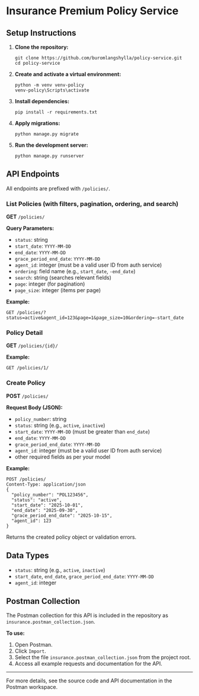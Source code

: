 # Insurance Premium Policy Service

## Setup Instructions

1. **Clone the repository:**
   ```
   git clone https://github.com/buromlangshylla/policy-service.git
   cd policy-service
   ```

2. **Create and activate a virtual environment:**
   ```
   python -m venv venv-policy
   venv-policy\Scripts\activate
   ```

3. **Install dependencies:**
   ```
   pip install -r requirements.txt
   ```

4. **Apply migrations:**
   ```
   python manage.py migrate
   ```

5. **Run the development server:**
   ```
   python manage.py runserver
   ```

## API Endpoints

All endpoints are prefixed with `/policies/`.

### List Policies (with filters, pagination, ordering, and search)

**GET** `/policies/`

**Query Parameters:**
- `status`: string
- `start_date`: `YYYY-MM-DD`
- `end_date`: `YYYY-MM-DD`
- `grace_period_end_date`: `YYYY-MM-DD`
- `agent_id`: integer (must be a valid user ID from auth service)
- `ordering`: field name (e.g., `start_date`, `-end_date`)
- `search`: string (searches relevant fields)
- `page`: integer (for pagination)
- `page_size`: integer (items per page)

**Example:**
```
GET /policies/?status=active&agent_id=123&page=1&page_size=10&ordering=-start_date
```

### Policy Detail

**GET** `/policies/{id}/`

**Example:**
```
GET /policies/1/
```

### Create Policy

**POST** `/policies/`

**Request Body (JSON):**
- `policy_number`: string
- `status`: string (e.g., `active`, `inactive`)
- `start_date`: `YYYY-MM-DD` (must be greater than `end_date`)
- `end_date`: `YYYY-MM-DD`
- `grace_period_end_date`: `YYYY-MM-DD`
- `agent_id`: integer (must be a valid user ID from auth service)
- other required fields as per your model

**Example:**
```
POST /policies/
Content-Type: application/json
{
  "policy_number": "POL123456",
  "status": "active",
  "start_date": "2025-10-01",
  "end_date": "2025-09-30",
  "grace_period_end_date": "2025-10-15",
  "agent_id": 123
}
```

Returns the created policy object or validation errors.

## Data Types

- `status`: string (e.g., `active`, `inactive`)
- `start_date`, `end_date`, `grace_period_end_date`: `YYYY-MM-DD`
- `agent_id`: integer

## Postman Collection

The Postman collection for this API is included in the repository as `insurance.postman_collection.json`.

**To use:**
1. Open Postman.
2. Click `Import`.
3. Select the file `insurance.postman_collection.json` from the project root.
4. Access all example requests and documentation for the API.

---

For more details, see the source code and API documentation in the Postman workspace.
